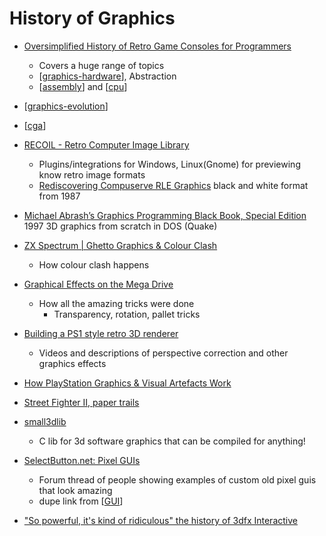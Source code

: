 History of Graphics
===================

* [Oversimplified History of Retro Game Consoles for Programmers](https://pikuma.com/blog/game-console-history-for-programmers)
    * Covers a huge range of topics
    * [[graphics-hardware]], Abstraction
    * [[assembly]] and [[cpu]]

* [[graphics-evolution]]
* [[cga]]
* [RECOIL - Retro Computer Image Library](https://recoil.sourceforge.net/)
    * Plugins/integrations for Windows, Linux(Gnome)  for previewing know retro image formats
    * [Rediscovering Compuserve RLE Graphics](http://brutmanlabs.org/RLE/RLE_Graphics.html) black and white format from 1987

* [Michael Abrash’s Graphics Programming Black Book, Special Edition](https://www.jagregory.com/abrash-black-book/) 1997 3D graphics from scratch in DOS (Quake)

* [ZX Spectrum | Ghetto Graphics & Colour Clash](https://www.youtube.com/watch?v=iemMlbIY1SI)
    * How colour clash happens
* [Graphical Effects on the Mega Drive](https://rasterscroll.com/mdgraphics/graphical-effects/)
    * How all the amazing tricks were done
        * Transparency, rotation, pallet tricks
* [Building a PS1 style retro 3D renderer](https://www.david-colson.com/2021/11/30/ps1-style-renderer.html)
    * Videos and descriptions of perspective correction and other graphics effects
* [How PlayStation Graphics & Visual Artefacts Work](https://pikuma.com/blog/how-to-make-ps1-graphics)
* [Street Fighter II, paper trails](https://fabiensanglard.net/sf2_sheets/index.html)
* [small3dlib](https://codeberg.org/drummyfish/small3dlib)
    * C lib for 3d software graphics that can be compiled for anything!

* [SelectButton.net: Pixel GUIs](https://selectbutton.net/t/pixel-guis/2554)
    * Forum thread of people showing examples of custom old pixel guis that look amazing
    * dupe link from [[GUI]]

* ["So powerful, it's kind of ridiculous" the history of 3dfx Interactive](https://www.abortretry.fail/p/so-powerful-its-kind-of-ridiculous)

[//begin]: # "Autogenerated link references for markdown compatibility"
[graphics-hardware]: graphics-hardware.md "Graphics Hardware"
[assembly]: assembly.md "Assembly Code"
[cpu]: cpu.md "CPU"
[graphics-evolution]: graphics-evolution.md "Evolution of Computer Graphics"
[cga]: cga.md "cga"
[GUI]: GUI.md "Graphical User Interfaces"
[//end]: # "Autogenerated link references"